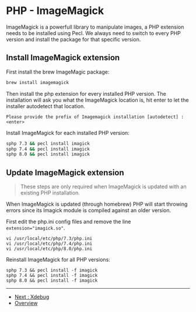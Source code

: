 # PHP - ImageMagick

ImageMagick is a powerfull library to manipulate images, a PHP extension needs
to be installed using Pecl. We always need to switch to every PHP
version and install the package for that specific version.

## Install ImageMagick extension

First install the brew ImageMagic package:

```bash
brew install imagemagick
```

Then install the php extension for every installed PHP version.
The installation will ask you what the ImageMagick location is, hit enter to let
the installer autodetect that location.

```
Please provide the prefix of Imagemagick installation [autodetect] : <enter>
```

Install ImageMagick for each installed PHP version:

```bash
sphp 7.3 && pecl install imagick
sphp 7.4 && pecl install imagick
sphp 8.0 && pecl install imagick
```

## Update ImageMagick extension

> These steps are only required when ImageMagick is updated with an existing PHP
> installation.

When ImageMagick is updated (through homebrew) PHP will start throwing errors
since its Imagick module is compiled against an older version.

First edit the php.ini config files and remove the line
`extension="imagick.so"`.

```
vi /usr/local/etc/php/7.3/php.ini
vi /usr/local/etc/php/7.4/php.ini
vi /usr/local/etc/php/8.0/php.ini
```

Reinstall ImageMagick for all PHP versions:

```
sphp 7.3 && pecl install -f imagick
sphp 7.4 && pecl install -f imagick
sphp 8.0 && pecl install -f imagick
```

---

* [Next : Xdebug](PHP-Xdebug.md)
* [Overview](../README.md)
